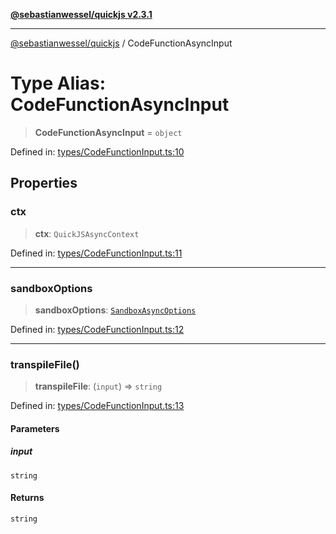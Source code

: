 [**@sebastianwessel/quickjs v2.3.1**](../README.md)

***

[@sebastianwessel/quickjs](../globals.md) / CodeFunctionAsyncInput

# Type Alias: CodeFunctionAsyncInput

> **CodeFunctionAsyncInput** = `object`

Defined in: [types/CodeFunctionInput.ts:10](https://github.com/sebastianwessel/quickjs/blob/main/src/types/CodeFunctionInput.ts#L10)

## Properties

### ctx

> **ctx**: `QuickJSAsyncContext`

Defined in: [types/CodeFunctionInput.ts:11](https://github.com/sebastianwessel/quickjs/blob/main/src/types/CodeFunctionInput.ts#L11)

***

### sandboxOptions

> **sandboxOptions**: [`SandboxAsyncOptions`](SandboxAsyncOptions.md)

Defined in: [types/CodeFunctionInput.ts:12](https://github.com/sebastianwessel/quickjs/blob/main/src/types/CodeFunctionInput.ts#L12)

***

### transpileFile()

> **transpileFile**: (`input`) => `string`

Defined in: [types/CodeFunctionInput.ts:13](https://github.com/sebastianwessel/quickjs/blob/main/src/types/CodeFunctionInput.ts#L13)

#### Parameters

##### input

`string`

#### Returns

`string`
